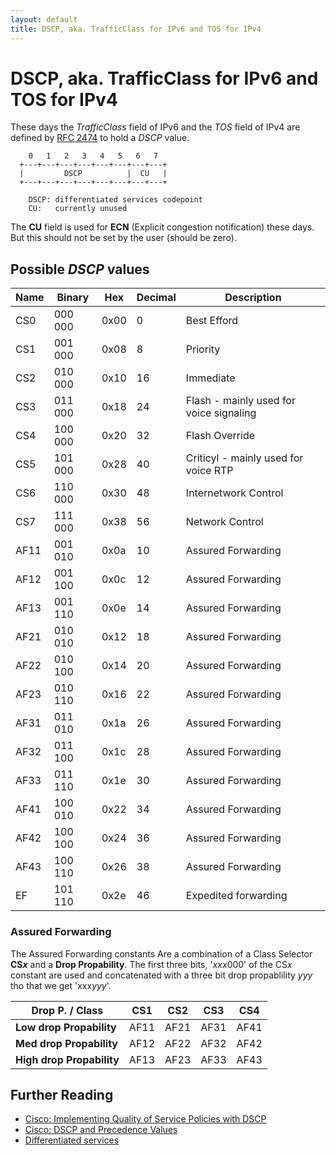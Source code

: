 ```yaml
---
layout: default
title: DSCP, aka. TrafficClass for IPv6 and TOS for IPv4
---
```

# DSCP, aka. TrafficClass for IPv6 and TOS for IPv4


These days the *TrafficClass* field of IPv6 and the *TOS* field of IPv4 are defined by [RFC 2474](https://tools.ietf.org/html/rfc2474) to hold a *DSCP* value.

        0   1   2   3   4   5   6   7
      +---+---+---+---+---+---+---+---+
      |         DSCP          |  CU   |
      +---+---+---+---+---+---+---+---+

        DSCP: differentiated services codepoint
        CU:   currently unused


The **CU** field is used for **ECN** (Explicit congestion notification) these days. But this should not be set by the user (should be zero).

## Possible *DSCP* values

Name|Binary|Hex|Decimal|Description
-|-|-|-|-
CS0|000 000|0x00|0|Best Efford
CS1|001 000|0x08|8|Priority
CS2|010 000|0x10|16|Immediate
CS3|011 000|0x18|24|Flash - mainly used for voice signaling
CS4|100 000|0x20|32|Flash Override
CS5|101 000|0x28|40|Criticyl - mainly used for voice RTP
CS6|110 000|0x30|48|Internetwork Control
CS7|111 000|0x38|56|Network Control
AF11|001 010|0x0a|10|Assured Forwarding
AF12|001 100|0x0c|12|Assured Forwarding
AF13|001 110|0x0e|14|Assured Forwarding
AF21|010 010|0x12|18|Assured Forwarding
AF22|010 100|0x14|20|Assured Forwarding
AF23|010 110|0x16|22|Assured Forwarding
AF31|011 010|0x1a|26|Assured Forwarding
AF32|011 100|0x1c|28|Assured Forwarding
AF33|011 110|0x1e|30|Assured Forwarding
AF41|100 010|0x22|34|Assured Forwarding
AF42|100 100|0x24|36|Assured Forwarding
AF43|100 110|0x26|38|Assured Forwarding
EF|101 110|0x2e|46|Expedited forwarding

### Assured Forwarding

The Assured Forwarding constants Are a combination of a Class Selector __CS*x*__ and a __Drop Propability__.
The first three bits, '*xxx*000' of the CS*x* constant are used and concatenated with a three bit drop propablility *yyy* tho that we get 'xxx*yyy*'.

Drop P. / Class |CS1|CS2|CS3|CS4
-|-|-|-|-
**Low drop Propability** | AF11 | AF21 | AF31 | AF41
**Med drop Propability** | AF12 | AF22 | AF32 | AF42
**High drop Propability** | AF13 | AF23 | AF33 | AF43


## Further Reading
- [Cisco: Implementing Quality of Service Policies with DSCP](https://www.cisco.com/c/en/us/support/docs/quality-of-service-qos/qos-packet-marking/10103-dscpvalues.html)
- [Cisco: DSCP and Precedence Values](https://www.cisco.com/c/en/us/td/docs/switches/datacenter/nexus1000/sw/4_0/qos/configuration/guide/nexus1000v_qos/qos_6dscp_val.pdf)
- [Differentiated services](https://en.wikipedia.org/wiki/Differentiated_services)

